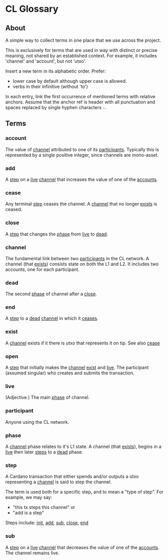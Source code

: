 # CL Glossary 

## About 

A simple way to collect terms in one place that we use across the project. 

This is exclusively for terms that are used in way with distinct or precise meaning, 
not shared by an established context.
For example, it includes 'channel' and 'account', but not 'utxo'.

Insert a new term in its alphabetic order. 
Prefer:

- lower case by default although upper case is allowed. 
- verbs in their infinitive (without 'to')

In each entry, link the first occurrence of mentioned terms with relative anchors.
Assume that the anchor ref is header with all punctuation and spaces replaced by single hyphen characters `-`.

## Terms 

### account 

The value of [channel](#channel) attributed to one of its [participants](#participant).
Typically this is represented by a single positive integer, 
since channels are mono-asset. 

### add 

A [step](#step) on a [live](#live) [channel](#channel) that increases the value of one of the [accounts](#account).

### cease

Any terminal [step](#step) ceases the channel.
A [channel](#channel) that no longer [exists](#exist) is ceased.

### close 

A [step](#step) that changes the [phase](#phase) from [live](#live) to [dead](#dead).

### channel 

The fundamental link between two [participants](#participant) in the CL network. 
A channel (that [exists](#exists)) consists state on both the L1 and L2. 
It includes two accounts, one for each participant.

### dead 

The second [phase](#phase) of channel after a [close](#close).

### end 

A [step](#step) to a [dead](#dead) [channel](#channel) in which it [ceases](#cease). 

### exist

A [channel](#channel) exists if it there is utxo that represents it on tip.
See also [cease](#cease)

### open

A [step](#step) that initially makes the [channel](#channel) [exist](#exist) and [live](#live).
The participant (assumed singular) who creates and submits the transaction.

### live 

(Adjective.) The main [phase](#phase) of channel.

### participant 

Anyone using the CL network.

### phase

A [channel](#channel) phase relates to it's L1 state. 
A channel (that [exists](#exist)), begins in a [live](#phase) then later [steps](#step) to a [dead](#dead) phase.

### step

A Cardano transaction that either spends and/or outputs a utxo representing a [channel](#channel) 
is said to step the channel. 

The term is used both for a specific step, and to mean a "type of step". 
For example, we may say: 

- "this tx steps this channel" or
- "add is a step"

Steps include: [init](#init), [add](#add), [sub](#sub), [close](#close), [end](#end)

### sub 

A [step](#step) on a [live](#live) [channel](#channel) that decreases the value of one of the [accounts](#account).
The channel remains live.
